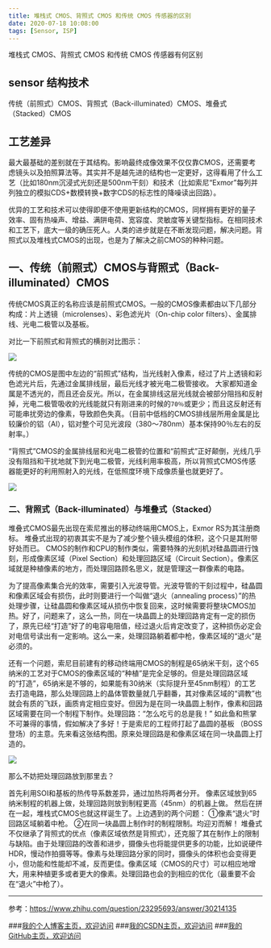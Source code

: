 ```yaml
---
title: 堆栈式 CMOS、背照式 CMOS 和传统 CMOS 传感器的区别
date: 2020-07-18 10:08:00
tags: [Sensor, ISP]
---
```


堆栈式 CMOS、背照式 CMOS 和传统 CMOS 传感器有何区别
<!--more-->


## sensor 结构技术
传统（前照式）CMOS、背照式（Back-illuminated）CMOS、堆叠式（Stacked）CMOS

## 工艺差异
最大最基础的差别就在于其结构。影响最终成像效果不仅仅靠CMOS，还需要考虑镜头以及拍照算法等。其实并不是越先进的结构也一定更好，这得看用了什么工艺（比如180nm沉浸式光刻还是500nm干刻）和技术（比如索尼“Exmor”每列并列独立的模拟CDS+数模转换+数字CDS的标志性的降噪读出回路）。

优异的工艺和技术可以使得即便不使用更新结构的CMOS，同样拥有更好的量子效率、固有热噪声、增益、满阱电荷、宽容度、灵敏度等关键型指标。在相同技术和工艺下，底大一级的确压死人。人类的进步就是在不断发现问题，解决问题。背照式以及堆栈式CMOS的出现，也是为了解决之前CMOS的种种问题。

## 一、传统（前照式）CMOS与背照式（Back-illuminated）CMOS

传统CMOS真正的名称应该是前照式CMOS。一般的CMOS像素都由以下几部分构成：片上透镜（microlenses）、彩色滤光片（On-chip color filters）、金属排线、光电二极管以及基板。



对比一下前照式和背照式的横剖对比图示：

![](https://img-blog.nos-eastchina1.126.net/PersonalPhoto/blog_sensor_bsi.jpg)


传统的CMOS是图中左边的“前照式”结构，当光线射入像素，经过了片上透镜和彩色滤光片后，先通过金属排线层，最后光线才被光电二极管接收。    大家都知道金属是不透光的，而且还会反光。所以，在金属排线这层光线就会被部分阻挡和反射掉，光电二极管吸收的光线能就只有刚进来的时候的`70％`或更少；而且这反射还有可能串扰旁边的像素，导致颜色失真。（目前中低档的CMOS排线层所用金属是比较廉价的铝（Al），铝对整个可见光波段（380～780nm）基本保持90％左右的反射率。）     

“背照式”CMOS的金属排线层和光电二极管的位置和“前照式”正好颠倒，光线几乎没有阻挡和干扰地就下到光电二极管，光线利用率极高，所以背照式CMOS传感器能更好的利用照射入的光线，在低照度环境下成像质量也就更好了。
    
    
![](https://img-blog.nos-eastchina1.126.net/PersonalPhoto/blog_sensor_bsi2.jpg)


### 二、背照式（Back-illuminated）与堆叠式（Stacked）    
堆叠式CMOS最先出现在索尼推出的移动终端用CMOS上，Exmor RS为其注册商标。    堆叠式出现的初衷其实不是为了减少整个镜头模组的体积，这个只是其附带好处而已。   CMOS的制作和CPU的制作类似，需要特殊的光刻机对硅晶圆进行蚀刻，形成像素区域（Pixel Section）和处理回路区域（Circuit Section）。像素区域就是种植像素的地方，而处理回路顾名思义，就是管理这一群像素的电路。


为了提高像素集合光的效率，需要引入光波导管。光波导管的干刻过程中，硅晶圆和像素区域会有损伤，此时则要进行一个叫做“退火（annealing process）”的热处理步骤，让硅晶圆和像素区域从损伤中恢复回来，这时候需要将整块CMOS加热。好了，问题来了，这么一热，同在一块晶圆上的处理回路肯定有一定的损伤了，原先已经“打造”好了的电容电阻值，经过退火后肯定改变了，这种损伤必定会对电信号读出有一定影响。这么一来，处理回路躺着都中枪，像素区域的“退火”是必须的。  

还有一个问题，索尼目前建有的移动终端用CMOS的制程是65纳米干刻，这个65纳米的工艺对于CMOS的像素区域的“种植”是完全足够的。但是处理回路区域的“打造”，65纳米是不够的，如果能有30纳米（实际提升至45nm制程）的工艺去打造电路，那么处理回路上的晶体管数量就几乎翻番，其对像素区域的“调教”也就会有质的飞跃，画质肯定相应变好。但因为是在同一块晶圆上制作，像素和回路区域需要在同一个制程下制作。处理回路：“怎么吃亏的总是我！”   如此鱼和熊掌不可兼得的事情，假如解决了多好！于是索尼的工程师打起了晶圆的基板 （BOSS登场）的主意。先来看这张结构图。原来处理回路是和像素区域在同一块晶圆上打造的。

![](https://img-blog.nos-eastchina1.126.net/PersonalPhoto/blog_sensor_bsi3.jpg)

那么不妨把处理回路放到那里去？

首先利用SOI和基板的热传导系数差异，通过加热将两者分开。   像素区域放到65纳米制程的机器上做，处理回路则放到制程更高（45nm）的机器上做。   然后在拼在一起，堆栈式CMOS也就这样诞生了。上边遇到的两个问题：  ①像素“退火”时回路区域躺着中枪。  ②在同一块晶圆上制作时的制程限制。均迎刃而解！      堆叠式不仅继承了背照式的优点（像素区域依然是背照式），还克服了其在制作上的限制与缺陷。由于处理回路的改善和进步，摄像头也将能提供更多的功能，比如说硬件HDR，慢动作拍摄等等。像素与处理回路分家的同时，摄像头的体积也会变得更小，但功能和性能却不减，反而更佳。像素区域（CMOS的尺寸）可以相应地增大，用来种植更多或者更大的像素。处理回路也会的到相应的优化（最重要不会在“退火”中枪了）。

---



参考：https://www.zhihu.com/question/23295693/answer/30214135


###[我的个人博客主页，欢迎访问](http://www.aomanhao.top/)
###[我的CSDN主页，欢迎访问](https://blog.csdn.net/Aoman_Hao)
###[我的GitHub主页，欢迎访问](https://github.com/AomanHao)


